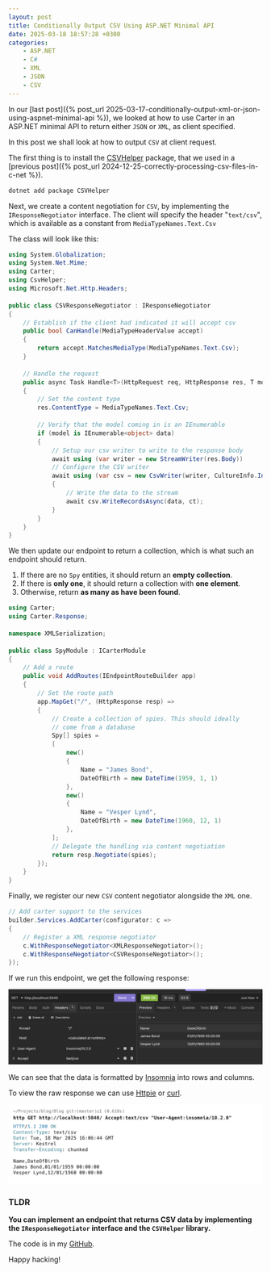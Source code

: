 ```yaml
---
layout: post
title: Conditionally Output CSV Using ASP.NET Minimal API
date: 2025-03-18 18:57:28 +0300
categories:
    - ASP.NET
    - C#
    - XML
    - JSON
    - CSV
---
```


In our [last post]({% post_url 2025-03-17-conditionally-output-xml-or-json-using-aspnet-minimal-api %}), we looked at how to use Carter in an ASP.NET minimal API to return either `JSON` or `XML`, as client specified.

In this post we shall look at how to output `CSV` at client request.

The first thing is to install the [CSVHelper](https://joshclose.github.io/CsvHelper/) package, that we used in a [previous post]({% post_url 2024-12-25-correctly-processing-csv-files-in-c-net %}).

```c#
dotnet add package CSVHelper
```

Next, we create a content negotiation for `CSV`, by implementing the `IResponseNegotiator` interface. The client will specify the header "`text/csv`", which is available as a constant from `MediaTypeNames.Text.Csv`

The class will look like this:

```c#
using System.Globalization;
using System.Net.Mime;
using Carter;
using CsvHelper;
using Microsoft.Net.Http.Headers;

public class CSVResponseNegotiator : IResponseNegotiator
{
    // Establish if the client had indicated it will accept csv
    public bool CanHandle(MediaTypeHeaderValue accept)
    {
        return accept.MatchesMediaType(MediaTypeNames.Text.Csv);
    }

    // Handle the request
    public async Task Handle<T>(HttpRequest req, HttpResponse res, T model, CancellationToken ct)
    {
        // Set the content type
        res.ContentType = MediaTypeNames.Text.Csv;

        // Verify that the model coming in is an IEnumerable
        if (model is IEnumerable<object> data)
        {
            // Setup our csv writer to write to the response body
            await using (var writer = new StreamWriter(res.Body)) 
            // Configure the CSV writer
            await using (var csv = new CsvWriter(writer, CultureInfo.InvariantCulture))
            {
                // Write the data to the stream
                await csv.WriteRecordsAsync(data, ct);
            }
        }
    }
}
```

We then update our endpoint to return a collection, which is what such an endpoint should return. 

1. If there are no `Spy` entities, it should return an **empty collection**.
2. If there is **only one**, it should return a collection with **one element**.
3. Otherwise, return **as many as have been found**.

```c#
using Carter;
using Carter.Response;

namespace XMLSerialization;

public class SpyModule : ICarterModule
{
    // Add a route
    public void AddRoutes(IEndpointRouteBuilder app)
    {
        // Set the route path
        app.MapGet("/", (HttpResponse resp) =>
        {
            // Create a collection of spies. This should ideally
            // come from a database
            Spy[] spies =
            [
                new()
                {
                    Name = "James Bond",
                    DateOfBirth = new DateTime(1959, 1, 1)
                },
                new()
                {
                    Name = "Vesper Lynd",
                    DateOfBirth = new DateTime(1960, 12, 1)
                },
            ];
            // Delegate the handling via content negotiation
            return resp.Negotiate(spies);
        });
    }
}
```

Finally, we register our new `CSV` content negotiator alongside the `XML` one.

```C#
// Add carter support to the services
builder.Services.AddCarter(configurator: c =>
{
    // Register a XML response negotiator
    c.WithResponseNegotiator<XMLResponseNegotiator>();
    c.WithResponseNegotiator<CSVResponseNegotiator>();
});
```

If we run this endpoint, we get the following response:

![ContentCSV](../images/2025/03/ContentCSV.png)

We can see that the data is formatted by [Insomnia](https://insomnia.rest) into rows and columns.

To view the raw response we can use [Httpie](https://httpie.io) or [curl](https://curl.se).

![ContentRawCSV](../images/2025/03/ContentRawCSV.png)

### TLDR

**You can implement an endpoint that returns CSV data by implementing the `IResponseNegotiator` interface and the `CSVHelper` library.**

The code is in my [GitHub](https://github.com/conradakunga/BlogCode/tree/master/2025-03-18%20-%20CSV%20Content).

Happy hacking!
